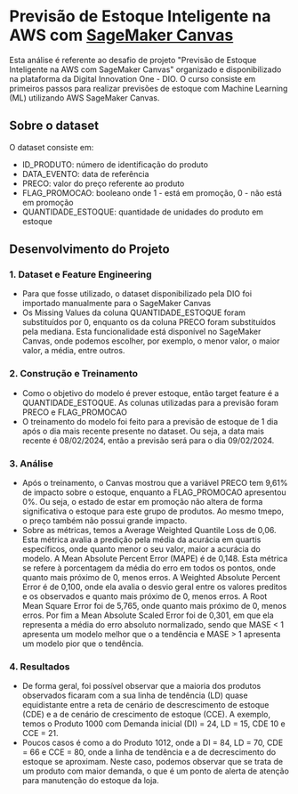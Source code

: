 # Previsão de Estoque Inteligente na AWS com [SageMaker Canvas](https://aws.amazon.com/pt/sagemaker/canvas/)

Esta análise é referente ao desafio de projeto "Previsão de Estoque Inteligente na AWS com SageMaker Canvas" organizado e disponibilizado na plataforma da Digital Innovation One - DIO. O curso consiste em primeiros passos para realizar previsões de estoque com Machine Learning (ML) utilizando AWS SageMaker Canvas.

## Sobre o dataset

O dataset consiste em:
- ID_PRODUTO: número de identificação do produto
- DATA_EVENTO: data de referência
- PRECO: valor do preço referente ao produto
- FLAG_PROMOCAO: booleano onde 1 - está em promoção, 0 - não está em promoção
- QUANTIDADE_ESTOQUE: quantidade de unidades do produto em estoque

## Desenvolvimento do Projeto

### 1. Dataset e Feature Engineering

- Para que fosse utilizado, o dataset disponibilizado pela DIO foi importado manualmente para o SageMaker Canvas
- Os Missing Values da coluna QUANTIDADE_ESTOQUE foram substituídos por 0, enquanto os da coluna PRECO foram substituídos pela mediana. Esta funcionalidade está disponível no SageMaker Canvas, onde podemos escolher, por exemplo, o menor valor, o maior valor, a média, entre outros.

### 2. Construção e Treinamento

- Como o objetivo do modelo é prever estoque, então target feature é a QUANTIDADE_ESTOQUE. As colunas utilizadas para a previsão foram PRECO e FLAG_PROMOCAO
- O treinamento do modelo foi feito para a previsão de estoque de 1 dia após o dia mais recente presente no dataset. Ou seja, a data mais recente é 08/02/2024, então a previsão será para o dia 09/02/2024.

### 3. Análise

- Após o treinamento, o Canvas mostrou que a variável PRECO tem 9,61% de impacto sobre o estoque, enquanto a FLAG_PROMOCAO apresentou 0%. Ou seja, o estado de estar em promoção não altera de forma significativa o estoque para este grupo de produtos. Ao mesmo tmepo, o preço também não possui grande impacto.
- Sobre as métricas, temos a Average Weighted Quantile Loss de 0,06. Esta métrica avalia a predição pela média da acurácia em quartis específicos, onde quanto menor o seu valor, maior a acurácia do modelo. A Mean Absolute Percent Error (MAPE) é de 0,148. Esta métrica se refere à porcentagem da média do erro em todos os pontos, onde quanto mais próximo de 0, menos erros. A Weighted Absolute Percent Error é de 0,100, onde ela avalia o desvio geral entre os valores preditos e os observados e quanto mais próximo de 0, menos erros. A Root Mean Square Error foi de 5,765, onde quanto mais próximo de 0, menos erros. Por fim a Mean Absolute Scaled Error foi de 0,301, em que ela representa a média do erro absoluto normalizado, sendo que MASE < 1 apresenta um modelo melhor que o a tendência e MASE > 1 apresenta um modelo pior que o tendência.

### 4. Resultados

- De forma geral, foi possível observar que a maioria dos produtos observados ficaram com a sua linha de tendência (LD) quase equidistante entre a reta de cenário de descrescimento de estoque (CDE) e a de cenário de crescimento de estoque (CCE). A exemplo, temos o Produto 1000 com Demanda inicial (DI) = 24,  LD = 15, CDE 10 e CCE = 21. 
- Poucos casos é como a do Produto 1012, onde a DI = 84, LD = 70, CDE = 66 e CCE = 80, onde a linha de tendência e a de decrescimento do estoque se aproximam. Neste caso, podemos observar que se trata de um produto com maior demanda, o que é um ponto de alerta de atenção para manutenção do estoque da loja.  
